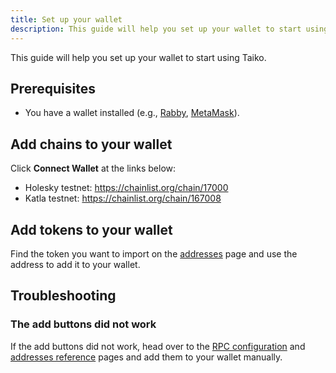 ```yaml
---
title: Set up your wallet
description: This guide will help you set up your wallet to start using Taiko.
---
```


This guide will help you set up your wallet to start using Taiko.

## Prerequisites

- You have a wallet installed (e.g., [Rabby](https://rabby.io/), [MetaMask](https://metamask.io/)).

## Add chains to your wallet

Click **Connect Wallet** at the links below:

- Holesky testnet: https://chainlist.org/chain/17000
- Katla testnet: https://chainlist.org/chain/167008

## Add tokens to your wallet

Find the token you want to import on the [addresses](/network-reference/addresses) page and use the address to add it to your wallet.

## Troubleshooting

### The add buttons did not work

If the add buttons did not work, head over to the [RPC configuration](/network-reference/rpc-configuration) and [addresses reference](/network-reference/addresses) pages and add them to your wallet manually.
